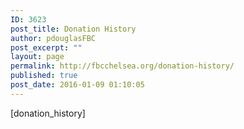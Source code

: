 ```yaml
---
ID: 3623
post_title: Donation History
author: pdouglasFBC
post_excerpt: ""
layout: page
permalink: http://fbcchelsea.org/donation-history/
published: true
post_date: 2016-01-09 01:10:05
---
```

[donation_history]